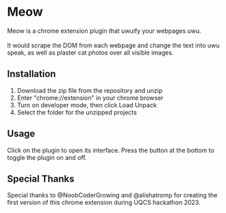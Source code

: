 # Meow

Meow is a chrome extension plugin that uwuify your webpages uwu.<br><br>
It would scrape the DOM from each webpage and change the text into uwu speak,
as well as plaster cat photos over all visible images.

## Installation
1. Download the zip file from the repository and unzip
2. Enter "chrome://extension" in your chrome browser
3. Turn on developer mode, then click Load Unpack
4. Select the folder for the unzipped projects

## Usage
Click on the plugin to open its interface. Press the button at the bottom to toggle the plugin on and off.

## Special Thanks
Special thanks to @NoobCoderGrowing and @alishatromp for creating the first version of this chrome extension during UQCS hackathon 2023.
